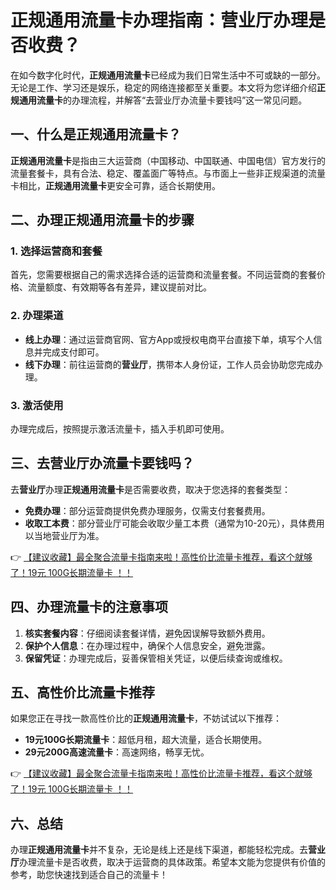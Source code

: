 # 正规通用流量卡办理指南：营业厅办理是否收费？

在如今数字化时代，**正规通用流量卡**已经成为我们日常生活中不可或缺的一部分。无论是工作、学习还是娱乐，稳定的网络连接都至关重要。本文将为您详细介绍**正规通用流量卡**的办理流程，并解答“去营业厅办流量卡要钱吗”这一常见问题。

## 一、什么是正规通用流量卡？

**正规通用流量卡**是指由三大运营商（中国移动、中国联通、中国电信）官方发行的流量套餐卡，具有合法、稳定、覆盖面广等特点。与市面上一些非正规渠道的流量卡相比，**正规通用流量卡**更安全可靠，适合长期使用。

## 二、办理正规通用流量卡的步骤

### 1. 选择运营商和套餐
首先，您需要根据自己的需求选择合适的运营商和流量套餐。不同运营商的套餐价格、流量额度、有效期等各有差异，建议提前对比。

### 2. 办理渠道
- **线上办理**：通过运营商官网、官方App或授权电商平台直接下单，填写个人信息并完成支付即可。
- **线下办理**：前往运营商的**营业厅**，携带本人身份证，工作人员会协助您完成办理。

### 3. 激活使用
办理完成后，按照提示激活流量卡，插入手机即可使用。

## 三、去营业厅办流量卡要钱吗？

去**营业厅**办理**正规通用流量卡**是否需要收费，取决于您选择的套餐类型：
- **免费办理**：部分运营商提供免费办理服务，仅需支付套餐费用。
- **收取工本费**：部分营业厅可能会收取少量工本费（通常为10-20元），具体费用以当地营业厅为准。

👉 [【建议收藏】最全聚合流量卡指南来啦！高性价比流量卡推荐，看这个就够了！19元 100G长期流量卡 ！！](https://bit.ly/Liuliangka)

## 四、办理流量卡的注意事项

1. **核实套餐内容**：仔细阅读套餐详情，避免因误解导致额外费用。
2. **保护个人信息**：在办理过程中，确保个人信息安全，避免泄露。
3. **保留凭证**：办理完成后，妥善保管相关凭证，以便后续查询或维权。

## 五、高性价比流量卡推荐

如果您正在寻找一款高性价比的**正规通用流量卡**，不妨试试以下推荐：
- **19元100G长期流量卡**：超低月租，超大流量，适合长期使用。
- **29元200G高速流量卡**：高速网络，畅享无忧。

👉 [【建议收藏】最全聚合流量卡指南来啦！高性价比流量卡推荐，看这个就够了！19元 100G长期流量卡 ！！](https://bit.ly/Liuliangka)

## 六、总结

办理**正规通用流量卡**并不复杂，无论是线上还是线下渠道，都能轻松完成。去**营业厅**办理流量卡是否收费，取决于运营商的具体政策。希望本文能为您提供有价值的参考，助您快速找到适合自己的流量卡！